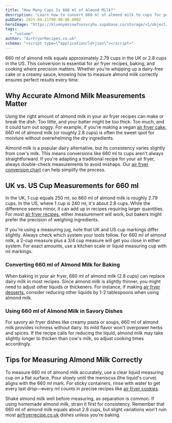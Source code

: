 ```yaml
---
title: "How Many Cups Is 660 ml of Almond Milk?"
description: "Learn how to convert 660 ml of almond milk to cups for perfect air fryer recipes. Get precise measurements and cooking tips in seconds!"
pubDate: 2025-08-11T00:00:00.000Z
heroImage: "https://klueoymssxwfnxsvcyhv.supabase.co/storage/v1/object/public/md/how-many-cups-is-660-ml-of-almond-milk-769204be.webp"
tags:
  - "volume"
author: "AirFryerRecipes.co.uk"
schema: "<script type=\"application/ld+json\"></script>"
---
```


<p>660 ml of almond milk equals approximately 2.79 cups in the UK or 2.8 cups in the US. This conversion is essential for air fryer recipes, baking, and cooking where precision matters. Whether you're whipping up a dairy-free cake or a creamy sauce, knowing how to measure almond milk correctly ensures perfect results every time.</p>

<h2>Why Accurate Almond Milk Measurements Matter</h2>
<p>Using the right amount of almond milk in your air fryer recipes can make or break the dish. Too little, and your batter might be too thick. Too much, and it could turn out soggy. For example, if you're making a vegan <a href=https://www.airfryerrecipe.co.uk/recipe-category/cakes>air fryer cake</a>, 660 ml of almond milk (or roughly 2.8 cups) is often the sweet spot for moisture without overwhelming the dry ingredients.</p>
<p>Almond milk is a popular dairy alternative, but its consistency varies slightly from cow's milk. This means conversions like 660 ml to cups aren't always straightforward. If you're adapting a traditional recipe for your air fryer, always double-check measurements to avoid mishaps. Our <a href=https://www.airfryerrecipe.co.uk/air-fryer-conversion-chart>air fryer conversion chart</a> can help simplify the process.</p>

<h2>UK vs. US Cup Measurements for 660 ml</h2>
<p>In the UK, 1 cup equals 250 ml, so 660 ml of almond milk is roughly 2.79 cups. In the US, where 1 cup is 240 ml, it's about 2.8 cups. While the difference seems minor, it can add up in recipes requiring larger quantities. For most <a href=https://www.airfryerrecipe.co.uk/recipes>air fryer recipes</a>, either measurement will work, but bakers might prefer the precision of weighing ingredients.</p>
<p>If you're using a measuring jug, note that UK and US cup markings differ slightly. Always check which system your tools follow. For 660 ml of almond milk, a 2-cup measure plus a 3/4 cup measure will get you close in either system. For exact amounts, use a kitchen scale or liquid measuring cup with ml markings.</p>

<h3>Converting 660 ml of Almond Milk for Baking</h3>
<p>When baking in your air fryer, 660 ml of almond milk (2.8 cups) can replace dairy milk in most recipes. Since almond milk is slightly thinner, you might need to adjust other liquids or thickeners. For instance, if making <a href=https://www.airfryerrecipe.co.uk/recipe-category/dessert>air fryer desserts</a>, consider reducing other liquids by 1-2 tablespoons when using almond milk.</p>

<h3>Using 660 ml of Almond Milk in Savory Dishes</h3>
<p>For savory air fryer dishes like creamy pasta or soups, 660 ml of almond milk provides richness without dairy. Its mild flavor won't overpower herbs and spices. If the recipe calls for reducing the liquid, almond milk may take slightly longer to thicken than cow's milk, so adjust cooking times accordingly.</p>

<h2>Tips for Measuring Almond Milk Correctly</h2>
<p>To measure 660 ml of almond milk accurately, use a clear liquid measuring cup on a flat surface. Pour slowly until the meniscus (the liquid's curve) aligns with the 660 ml mark. For sticky containers, rinse with water to get every last drop—every ml counts in precise recipes like <a href=https://www.airfryerrecipe.co.uk/recipe-category/cookies>air fryer cookies</a>.</p>
<p>Shake almond milk well before measuring, as separation is common. If using homemade almond milk, strain it first for consistency. Remember that 660 ml of almond milk equals about 2.8 cups, but slight variations won't ruin most <a href=https://www.airfryerrecipe.co.uk/>airfryerrecipe.co.uk</a> dishes unless you're baking.</p>
